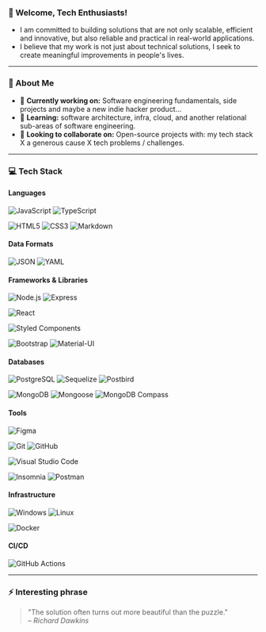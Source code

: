 ### 👋 Welcome, Tech Enthusiasts!

- I am committed to building solutions that are not only scalable, efficient and innovative, but also reliable and practical in real-world applications.
- I believe that my work is not just about technical solutions, I seek to create meaningful improvements in people's lives.

---

### 🌟 About Me

- 🔭 **Currently working on:** Software engineering fundamentals, side projects and maybe a new indie hacker product...
- 🌱 **Learning:** software architecture, infra, cloud, and another relational sub-areas of software engineering.
- 🤝 **Looking to collaborate on:** Open-source projects with: my tech stack X a generous cause X tech problems / challenges.

---

### 💻 Tech Stack

#### **Languages**

<!-- ![Python](https://img.shields.io/badge/-Python-3776AB?style=flat&logo=python&logoColor=white)   -->
![JavaScript](https://img.shields.io/badge/-JavaScript-F7DF1E?style=flat&logo=javascript&logoColor=black)
![TypeScript](https://img.shields.io/badge/-TypeScript-3178C6?style=flat&logo=typescript&logoColor=white)

![HTML5](https://img.shields.io/badge/-HTML5-E34F26?style=flat&logo=html5&logoColor=white)
![CSS3](https://img.shields.io/badge/-CSS3-1572B6?style=flat&logo=css3&logoColor=white)
![Markdown](https://img.shields.io/badge/-Markdown-000000?style=flat&logo=markdown&logoColor=white)

#### **Data Formats**

![JSON](https://img.shields.io/badge/-JSON-000000?style=flat&logo=json&logoColor=white)
![YAML](https://img.shields.io/badge/-YAML-CB171E?style=flat&logo=yaml&logoColor=white)

#### **Frameworks & Libraries**

<!-- ![Flask](https://img.shields.io/badge/-Flask-000000?style=flat&logo=flask&logoColor=white) -->
<!-- ![Django](https://img.shields.io/badge/-Django-092E20?style=flat&logo=django&logoColor=white) -->
![Node.js](https://img.shields.io/badge/-Node.js-339933?style=flat&logo=nodedotjs&logoColor=white)
![Express](https://img.shields.io/badge/-Express-000000?style=flat&logo=express&logoColor=white)

![React](https://img.shields.io/badge/-React-61DAFB?style=flat&logo=react&logoColor=white)
<!-- ![Next.js](https://img.shields.io/badge/-Next.js-000000?style=flat&logo=nextdotjs&logoColor=white)   -->

<!-- ![Tailwind CSS](https://img.shields.io/badge/-Tailwind%20CSS-06B6D4?style=flat&logo=tailwindcss&logoColor=white)   -->
![Styled Components](https://img.shields.io/badge/-Styled%20Components-DB7093?style=flat&logo=styledcomponents&logoColor=white)

![Bootstrap](https://img.shields.io/badge/-Bootstrap-7952B3?style=flat&logo=bootstrap&logoColor=white)
![Material-UI](https://img.shields.io/badge/-MUI-007FFF?style=flat&logo=mui&logoColor=white)

#### **Databases**

<!-- ![MySQL](https://img.shields.io/badge/-MySQL-4479A1?style=flat&logo=mysql&logoColor=white) -->
![PostgreSQL](https://img.shields.io/badge/-PostgreSQL-4169E1?style=flat&logo=postgresql&logoColor=white)
![Sequelize](https://img.shields.io/badge/-Sequelize-52B0E7?style=flat&logo=sequelize&logoColor=white)
![Postbird](https://img.shields.io/badge/-Postbird-6A5ACD?style=flat&logo=postgresql&logoColor=white)

![MongoDB](https://img.shields.io/badge/-MongoDB-47A248?style=flat&logo=mongodb&logoColor=white)
![Mongoose](https://img.shields.io/badge/-Mongoose-800000?style=flat&logo=mongodb&logoColor=white)
![MongoDB Compass](https://img.shields.io/badge/-MongoDB%20Compass-47A248?style=flat&logo=mongodb&logoColor=white)

#### **Tools**

![Figma](https://img.shields.io/badge/-Figma-F24E1E?style=flat&logo=figma&logoColor=white)

![Git](https://img.shields.io/badge/-Git-F05032?style=flat&logo=git&logoColor=white)
![GitHub](https://img.shields.io/badge/-GitHub-181717?style=flat&logo=github&logoColor=white)

![Visual Studio Code](https://img.shields.io/badge/-VS%20Code-007ACC?style=flat&logo=visualstudiocode&logoColor=white)

![Insomnia](https://img.shields.io/badge/-Insomnia-5849BE?style=flat&logo=insomnia&logoColor=white)
![Postman](https://img.shields.io/badge/-Postman-FF6C37?style=flat&logo=postman&logoColor=white)

#### **Infrastructure**

![Windows](https://img.shields.io/badge/-Windows-0078D6?style=flat&logo=windows&logoColor=white)
![Linux](https://img.shields.io/badge/-Linux-FCC624?style=flat&logo=linux&logoColor=black)

![Docker](https://img.shields.io/badge/-Docker-2496ED?style=flat&logo=docker&logoColor=white)
<!-- ![Kubernetes](https://img.shields.io/badge/-Kubernetes-326CE5?style=flat&logo=kubernetes&logoColor=white)   -->

#### **CI/CD**

![GitHub Actions](https://img.shields.io/badge/-GitHub%20Actions-2088FF?style=flat&logo=githubactions&logoColor=white)
<!-- ![Jenkins](https://img.shields.io/badge/-Jenkins-D24939?style=flat&logo=jenkins&logoColor=white) -->

<!-- #### **Cloud** -->

<!-- ![AWS](https://img.shields.io/badge/-AWS-232F3E?style=flat&logo=amazonaws&logoColor=white) -->

<!-- ### 🚀 **Featured Projects** -->

<!-- - **[Project 1](https://github.com/)** - Brief description ... -->
<!-- - **[Project 2](https://github.com/)** - Brief description ... -->

<!-- - Check out more in my [GitHub Repositories](https://github.com/yourusername)! -->

---

<!-- ### 🏆 **Certifications** -->

<!-- - AWS Certified Solutions Architect -->

<!-- --- -->

<!-- ### 📊 **GitHub Stats**

![GitHub Stats](https://github-readme-stats.vercel.app/api?username=gabrielcoutinhose&show_icons=true&theme=github_dark&count_private=true&show_icons=true&include_all_commits)

![Top Languages](https://github-readme-stats.vercel.app/api/top-langs/?username=gabrielcoutinhose&layout=pie&theme=github_dark)

--- -->

### ⚡ **Interesting phrase**

> "The solution often turns out more beautiful than the puzzle."  
> – _Richard Dawkins_
